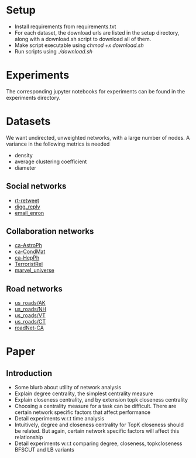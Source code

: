 # Setup
- Install requirements from requirements.txt
- For each dataset, the download urls are listed in the setup directory, along with a download.sh script to download all of them.
- Make script executable using *chmod +x download.sh*
- Run scripts using *./download.sh*

# Experiments
The corresponding jupyter notebooks for experiments can be found in the experiments directory. 

# Datasets
We want undirected, unweighted networks, with a large number of nodes. A variance in the following metrics is needed 
- density
- average clustering coefficient
- diameter 

## Social networks
<!-- - [reddit-hyperlinks](https://snap.stanford.edu/data/soc-RedditHyperlinks.html) -->
- [rt-retweet](https://networkrepository.com/rt-retweet-crawl.php)
- [digg_reply](https://networks.skewed.de/net/digg_reply)
- [email_enron](https://networks.skewed.de/net/email_enron)

## Collaboration networks
- [ca-AstroPh](https://snap.stanford.edu/data/ca-AstroPh.html)
- [ca-CondMat](https://snap.stanford.edu/data/ca-CondMat.html)
- [ca-HepPh](https://snap.stanford.edu/data/ca-HepPh.html)
- [TerroristRel](https://networkrepository.com/TerroristRel.php)
- [marvel_universe](https://networks.skewed.de/net/marvel_universe)
  
## Road networks
<!-- - [openflights](https://networkrepository.com/inf-openflights.php) -->
- [us_roads/AK](https://networks.skewed.de/net/us_road)
- [us_roads/NH](https://networks.skewed.de/net/us_road)
- [us_roads/VT](https://networks.skewed.de/net/us_road)
- [us_roads/CT](https://networks.skewed.de/net/us_roads)
- [roadNet-CA](https://snap.stanford.edu/data/roadNet-CA.html)
  
# Paper

## Introduction
- Some blurb about utility of network analysis
- Explain degree centrality, the simplest centrality measure
- Explain closeness centrality, and by extension topk closeness centrality
- Choosing a centrality measure for a task can be difficult. There are certain network specific factors that affect performance
- Detail experiments w.r.t time analysis
- Intuitively, degree and closeness centrality for TopK closeness should be related. But again, certain network specific factors will affect this relationship
- Detail experiments w.r.t comparing degree, closeness, topkcloseness BFSCUT and LB variants